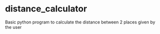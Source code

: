 # distance_calculator
Basic python program to calculate the distance between 2 places given by the user

